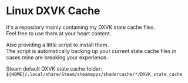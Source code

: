 # Linux DXVK Cache

It's a repository mainly containing my DXVK state cache files.  
Feel free to use them at your heart content.  

Also providing a little script to install them.  
The script is automatically backing up your current state cache files in cases mine are breaking your experience.

Steam default DXVK state cache folder:
`${HOME}/.local/share/Steam/steamapps/shadercache/*/DXVK_state_cache`
